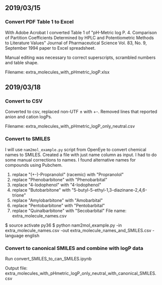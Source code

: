 ## 2019/03/15

### Convert PDF Table 1 to Excel 

With Adobe Acrobat I converted Table 1 of "pH-Metric log P. 4. Comparison of Partition Coefficients Determined by
HPLC and Potentiometric Methods to Literature Values" Journal of Pharmaceutical Science Vol. 83, No. 9, September 1994
paper to Excel spreadsheet.

Manual editing was necessary to correct superscripts, scrambled numbers and table shape.

Filename: extra_molecules_with_pHmetric_logP.xlsx

## 2019/03/18

### Convert to CSV

Converted to csv, replaced non-UTF ± with +-.
Removed lines that reported anion and cation logPs.

Filename: extra_molecules_with_pHmetric_logP_only_neutral.csv

### Convert to SMILES

I will use `nam2mol_example.py` script from OpenEye to convert chemical names to SMILES.
Created  a file with just name column as input.
I had to do some manual corrections to names. I found alternative names for compounds using Pubchem.

1. replace "(+-)-Propranolol" (racemic) with "Propranolol"
2. replace "Phenobarbitone" with "Phenobarbital"
3. replace "4-lodophenol" with "4-Iodophenol"
4. replace "Butobarbitone" with "5-butyl-5-ethyl-1,3-diazinane-2,4,6-trione"
5. replace "Amylobarbitone" with "Amobarbital"
6. replace "Pentobarbitone" with "Pentobarbital"
7. replace "Quinalbarbitone" with "Secobarbital"
File name: extra_molecule_names.csv

$ source activate py36
$ python nam2mol_example.py -in extra_molecule_names.csv -out extra_molecule_names_and_SMILES.csv -language english

### Convert to canonical SMILES and combine with logP data

Run convert_SMILES_to_can_SMILES.ipynb

Output file: extra_molecules_with_pHmetric_logP_only_neutral_with_canonical_SMILES.csv




